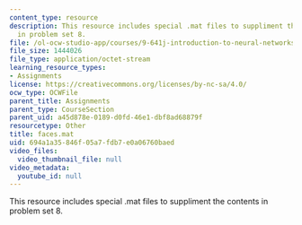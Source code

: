 ```yaml
---
content_type: resource
description: This resource includes special .mat files to suppliment the contents
  in problem set 8.
file: /ol-ocw-studio-app/courses/9-641j-introduction-to-neural-networks-spring-2005/694a1a35846f05a7fdb7e0a06760baed_faces.mat
file_size: 1444026
file_type: application/octet-stream
learning_resource_types:
- Assignments
license: https://creativecommons.org/licenses/by-nc-sa/4.0/
ocw_type: OCWFile
parent_title: Assignments
parent_type: CourseSection
parent_uid: a45d878e-0189-d0fd-46e1-dbf8ad68879f
resourcetype: Other
title: faces.mat
uid: 694a1a35-846f-05a7-fdb7-e0a06760baed
video_files:
  video_thumbnail_file: null
video_metadata:
  youtube_id: null
---
```

This resource includes special .mat files to suppliment the contents in problem set 8.